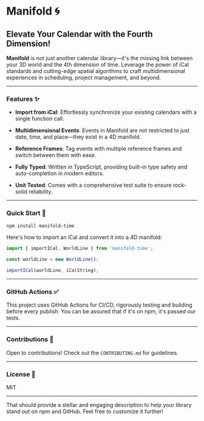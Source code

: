 # Manifold 🌀

## Elevate Your Calendar with the Fourth Dimension!

**Manifold** is not just another calendar library—it's the missing link between your 3D world and the 4th dimension of time. Leverage the power of iCal standards and cutting-edge spatial algorithms to craft multidimensional experiences in scheduling, project management, and beyond.

---

### Features ✨

- **Import from iCal**: Effortlessly synchronize your existing calendars with a single function call.
  
- **Multidimensional Events**: Events in Manifold are not restricted to just date, time, and place—they exist in a 4D manifold.

- **Reference Frames**: Tag events with multiple reference frames and switch between them with ease.

- **Fully Typed**: Written in TypeScript, providing built-in type safety and auto-completion in modern editors.

- **Unit Tested**: Comes with a comprehensive test suite to ensure rock-solid reliability.

---

### Quick Start 🚀

```bash
npm install manifold-time
```

Here's how to import an iCal and convert it into a 4D manifold:

```typescript
import { importICal, WorldLine } from 'manifold-time';

const worldLine = new WorldLine();

importICal(worldLine, iCalString);
```

---

### GitHub Actions ✅

This project uses GitHub Actions for CI/CD, rigorously testing and building before every publish. You can be assured that if it's on npm, it's passed our tests.

---

### Contributions 🤝

Open to contributions! Check out the `CONTRIBUTING.md` for guidelines.

---

### License 📄

MIT

---

That should provide a stellar and engaging description to help your library stand out on npm and GitHub. Feel free to customize it further!